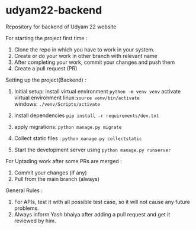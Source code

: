 # udyam22-backend
Repository for backend of Udyam 22 website 

For starting the project first time :
1. Clone the repo in which you have to work in your system.
2. Create or do your work in other branch with relevant name
3. After completing your work, commit your changes and push them
4. Create a pull request (PR)

Setting up the project(Backend) :

1. Initial setup:
install virtual environment
`python -m venv venv`
activate virtual environment
linux:`source venv/bin/activate`  
windows: `./venv/Scripts/activate`
2. install dependencies
`pip install -r requirements/dev.txt`

3. apply migrations: `python manage.py migrate`
4. Collect static files : `python manage.py collectstatic`
5. Start the development server using `python manage.py runserver`

For Uptading work after some PRs are merged :
1. Commit your changes (if any)
2. Pull from the main branch (always)

General Rules : 
1. For APIs, test it with all possible test case, so it will not cause any future problems.
2. Always inform Yash bhaiya after adding a pull request and get it reviewed by him.
